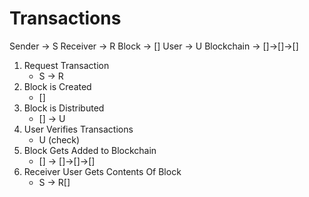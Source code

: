 # Transactions

Sender -> S
Receiver -> R
Block -> []
User -> U
Blockchain -> []->[]->[]

1) Request Transaction
    * S -> R
2) Block is Created
    * []
3) Block is Distributed
    * [] -> U
4) User Verifies Transactions
    * U (check)
5) Block Gets Added to Blockchain
    * [] -> []->[]->[]
6) Receiver User Gets Contents Of Block
    * S -> R[]